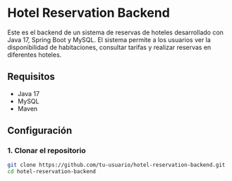 # Hotel Reservation Backend

Este es el backend de un sistema de reservas de hoteles desarrollado con Java 17, Spring Boot y MySQL. El sistema permite a los usuarios ver la disponibilidad de habitaciones, consultar tarifas y realizar reservas en diferentes hoteles.

## Requisitos

- Java 17
- MySQL
- Maven

## Configuración

### 1. Clonar el repositorio

```bash
git clone https://github.com/tu-usuario/hotel-reservation-backend.git
cd hotel-reservation-backend
```
